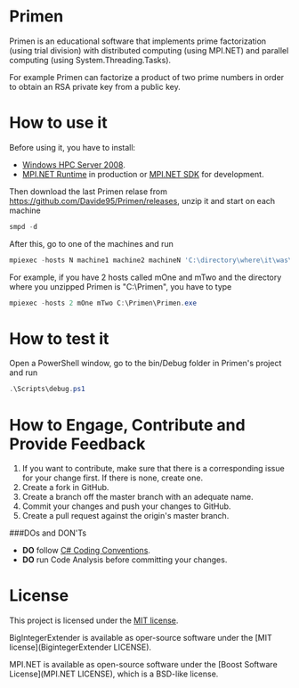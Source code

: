 Primen
======
Primen is an educational software that implements prime factorization (using trial division)
with distributed computing (using MPI.NET)
and parallel computing (using System.Threading.Tasks).

For example Primen can factorize a product of two prime numbers in order to obtain an RSA private key from a public key.

How to use it
==================
Before using it, you have to install:
* [Windows HPC Server 2008](http://www.microsoft.com/en-us/download/details.aspx?id=6847).
* [MPI.NET Runtime](http://www.osl.iu.edu/research/mpi.net/files/1.0.0/MPI.NET%20Runtime.msi) in production or [MPI.NET SDK](http://www.osl.iu.edu/research/mpi.net/files/1.0.0/MPI.NET%20SDK.msi) for development.

Then download the last Primen relase from https://github.com/Davide95/Primen/releases, unzip it and start on each machine 
```PowerShell
smpd -d
```
After this, go to one of the machines and run
```PowerShell
mpiexec -hosts N machine1 machine2 machineN 'C:\directory\where\it\was\unzipped\Primen.exe'
```

For example, if you have 2 hosts called mOne and mTwo and the directory where you unzipped Primen is "C:\Primen", you have to type
```PowerShell
mpiexec -hosts 2 mOne mTwo C:\Primen\Primen.exe
```

How to test it
==================
Open a PowerShell window, go to the bin/Debug folder in Primen's project and run 
```PowerShell
.\Scripts\debug.ps1
```

How to Engage, Contribute and Provide Feedback
==================
1. If you want to contribute, make sure that there is a corresponding issue for your change first. If there is none, create one.
2. Create a fork in GitHub.
3. Create a branch off the master branch with an adequate name.
4. Commit your changes and push your changes to GitHub.
5. Create a pull request against the origin's master branch.

###DOs and DON'Ts
* **DO** follow [C# Coding Conventions](http://msdn.microsoft.com/en-us/library/ff926074.aspx).
* **DO** run Code Analysis before committing your changes.

License
==================
This project is licensed under the [MIT license](LICENSE).

BigIntegerExtender is available as oper-source software under the [MIT license](BigintegerExtender LICENSE).

MPI.NET is available as open-source software under the [Boost Software License](MPI.NET LICENSE), which is a BSD-like license.
